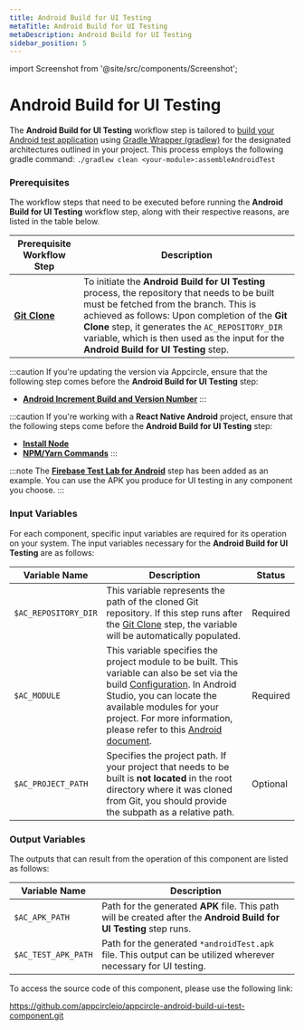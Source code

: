 ```yaml
---
title: Android Build for UI Testing
metaTitle: Android Build for UI Testing
metaDescription: Android Build for UI Testing
sidebar_position: 5
---
```


import Screenshot from '@site/src/components/Screenshot';

# Android Build for UI Testing

The **Android Build for UI Testing** workflow step is tailored to [build your Android test application](https://developer.android.com/training/testing/instrumented-tests) using [Gradle Wrapper (gradlew)](https://docs.gradle.org/current/userguide/gradle_wrapper.html) for the designated architectures outlined in your project. This process employs the following gradle command: `./gradlew clean <your-module>:assembleAndroidTest`

### Prerequisites

The workflow steps that need to be executed before running the **Android Build for UI Testing** workflow step, along with their respective reasons, are listed in the table below.

| Prerequisite Workflow Step                                                            | Description                                                                                                                                                                                                                                                                                                                            |
| ------------------------------------------------------------------------------------- | -------------------------------------------------------------------------------------------------------------------------------------------------------------------------------------------------------------------------------------------------------------------------------------------------------------------------------------- |
| [**Git Clone**](https://docs.appcircle.io/workflows/common-workflow-steps/#git-clone) | To initiate the **Android Build for UI Testing** process, the repository that needs to be built must be fetched from the branch. This is achieved as follows: Upon completion of the **Git Clone** step, it generates the `AC_REPOSITORY_DIR` variable, which is then used as the input for the **Android Build for UI Testing** step. |

:::caution
If you're updating the version via Appcircle, ensure that the following step comes before the **Android Build for UI Testing** step:

- [**Android Increment Build and Version Number**](https://docs.appcircle.io/workflows/android-specific-workflow-steps/increment-build-and-version-number)
  :::

:::caution
If you're working with a **React Native Android** project, ensure that the following steps come before the **Android Build for UI Testing** step:

- [**Install Node**](https://docs.appcircle.io/workflows/react-native-specific-workflow-steps/#install-node)
- [**NPM/Yarn Commands**](https://docs.appcircle.io/workflows/react-native-specific-workflow-steps/npm-yarn-commands)
  :::

<Screenshot url='https://cdn.appcircle.io/docs/assets/android-workflow-components-android-build-for-ui-testing_1.png'/>

:::note
The **[Firebase Test Lab for Android](https://docs.appcircle.io/continuous-testing/firebase-test-lab-for-android/)** step has been added as an example. You can use the APK you produce for UI testing in any component you choose.
:::

### Input Variables

For each component, specific input variables are required for its operation on your system. The input variables necessary for the **Android Build for UI Testing** are as follows:

<Screenshot url='https://cdn.appcircle.io/docs/assets/android-workflow-components-android-build-for-ui-testing_2.png' alt="image2" />

| Variable Name        | Description                                                                                                                                                                                                                                                                                                                                                                                                            | Status   |
| -------------------- | ---------------------------------------------------------------------------------------------------------------------------------------------------------------------------------------------------------------------------------------------------------------------------------------------------------------------------------------------------------------------------------------------------------------------- | -------- |
| `$AC_REPOSITORY_DIR` | This variable represents the path of the cloned Git repository. If this step runs after the [Git Clone](https://docs.appcircle.io/workflows/common-workflow-steps/#git-clone) step, the variable will be automatically populated.                                                                                                                                                                                      | Required |
| `$AC_MODULE`         | This variable specifies the project module to be built. This variable can also be set via the build [Configuration](https://docs.appcircle.io/build/build-process-management/build-profile-configuration/). In Android Studio, you can locate the available modules for your project. For more information, please refer to this [Android document](https://developer.android.com/studio/projects#ApplicationModules). | Required |
| `$AC_PROJECT_PATH`   | Specifies the project path. If your project that needs to be built is **not located** in the root directory where it was cloned from Git, you should provide the subpath as a relative path.                                                                                                                                                                                                                           | Optional |

### Output Variables

The outputs that can result from the operation of this component are listed as follows:

| Variable Name       | Description                                                                                                          |
| ------------------- | -------------------------------------------------------------------------------------------------------------------- |
| `$AC_APK_PATH`      | Path for the generated **APK** file. This path will be created after the **Android Build for UI Testing** step runs. |
| `$AC_TEST_APK_PATH` | Path for the generated `*androidTest.apk` file. This output can be utilized wherever necessary for UI testing.       |

To access the source code of this component, please use the following link:

https://github.com/appcircleio/appcircle-android-build-ui-test-component.git
